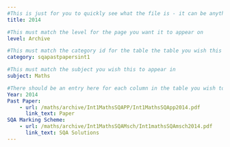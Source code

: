 ```yaml
---
#This is just for you to quickly see what the file is - it can be anything you want
title: 2014

#This must match the level for the page you want it to appear on
level: Archive

#This must match the category id for the table the table you wish this to appear in
category: sqapastpapersint1

#This must match the subject you wish this to appear in
subject: Maths

#There should be an entry here for each column in the table you wish to populate:
Year: 2014
Past Paper:
    - url: /maths/archive/Int1MathsSQAPP/Int1MathsSQApp2014.pdf
      link_text: Paper
SQA Marking Scheme:
    - url: /maths/archive/Int1MathsSQAMsch/Int1mathsSQAmsch2014.pdf
      link_text: SQA Solutions
---
```


